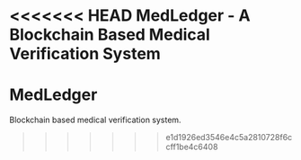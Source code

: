 <<<<<<< HEAD
MedLedger - A Blockchain Based Medical Verification System
=======
# MedLedger
Blockchain based medical verification system.
>>>>>>> e1d1926ed3546e4c5a2810728f6ccff1be4c6408
